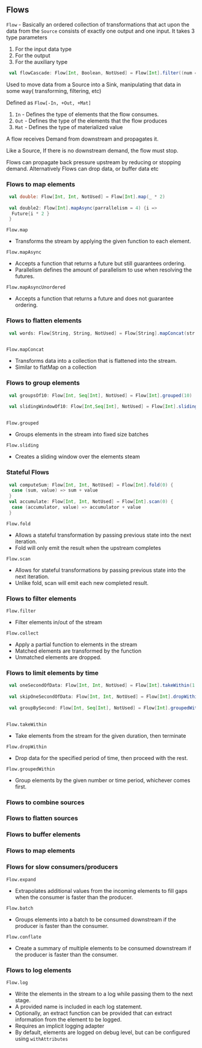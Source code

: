 ## Flows

                                                                                             
```Flow``` - Basically an ordered collection of transformations that act upon the data from the ```Source``` consists of exactly one 
output and one input. It takes 3 type parameters 

1. For the input data type 
2. For the output
3. For the auxiliary type

```scala
 val flowCascade: Flow[Int, Boolean, NotUsed] = Flow[Int].filter((num => num > 2)).map((num) => num % 2 == 0)
```

Used to move data from a Source into a Sink, manipulating that data in some way( transforming, filtering, etc)

Defined as ```Flow[-In, +Out, +Mat]```
1. ```In``` - Defines the type of elements that the flow consumes. 
2. ```Out``` - Defines the type of the elements that the flow produces
3. ```Mat``` - Defines the type of materialized value

A flow receives Demand from downstream and propagates it. 

Like a Source, If there is no downstream demand, the flow must stop. 

Flows can propagate back pressure upstream by reducing or stopping demand. Alternatively Flows can drop data, or buffer data etc


### Flows to map elements 

```scala
 val double: Flow[Int, Int, NotUsed] = Flow[Int].map(_ * 2)
 
 val double2: Flow[Int].mapAsync(parrallelism = 4) {i => 
  Future{i * 2 }
 }
```

```Flow.map```
* Transforms the stream by applying the given function to each element.

```Flow.mapAsync```
* Accepts a function that returns a future but still guarantees ordering. 
* Parallelism defines the amount of parallelism to use when resolving the futures. 

```Flow.mapAsyncUnordered```
* Accepts a function that returns a future and does not guarantee ordering. 

### Flows to flatten elements 
```scala
 val words: Flow[String, String, NotUsed] = Flow[String].mapConcat(str => str.split("\\s")).toVector
 
```

```Flow.mapConcat```
* Transforms data into a collection that is flattened into the stream. 
* Similar to flatMap on a collection

### Flows to group elements

```scala
 val groupsOf10: Flow[Int, Seq[Int], NotUsed] = Flow[Int].grouped(10)
 
 val slidingWindowOf10: Flow[Int,Seq[Int], NotUsed] = Flow[Int].sliding(10, step =1)
 
```

```Flow.grouped```
* Groups elements in the stream into fixed size batches

```Flow.sliding```

* Creates a sliding window over the elements steam


### Stateful Flows

```scala
 val computeSum: Flow[Int, Int, NotUsed] = Flow[Int].fold(0) {
  case (sum, value) => sum + value
 }
 val accumulate: Flow[Int, Int, NotUsed] = Flow[Int].scan(0) {
  case (accumulator, value) => accumulator + value
 }
```

```Flow.fold```

* Allows a stateful transformation by passing previous state into the next iteration. 
* Fold will only emit the result when the upstream completes

```Flow.scan```
* Allows for stateful transformations by passing previous state into the next iteration. 
* Unlike fold, scan will emit each new completed result. 
 

### Flows to filter elements 

```Flow.filter```
* Filter elements in/out of the stream 

```Flow.collect```
* Apply a partial function to elements in the stream 
* Matched elements are transformed by the function 
* Unmatched elements are dropped. 


### Flows to limit  elements by time

```scala
 val oneSecondOfData: Flow[Int, Int, NotUsed] = Flow[Int].takeWithin(1.second)
 
 val skipOneSecondOfData: Flow[Int, Int, NotUsed] = Flow[Int].dropWithin(1.second)
 
 val groupBySecond: Flow[Int, Seq[Int], NotUsed] = Flow[Int].groupedWithin(10, 1.second)
 
```

```Flow.takeWithin```
* Take elements from the stream for the given duration, then terminate

```Flow.dropWithin```
* Drop data for the specified period of time, then proceed with the rest.

```Flow.groupedWithin```
* Group elements by the given number or time period, whichever comes first. 
 
 
### Flows to combine sources


### Flows to flatten sources


### Flows to buffer elements 


### Flows to map elements 


### Flows for slow consumers/producers

```Flow.expand```
* Extrapolates additional values from the incoming elements to fill gaps when the consumer is faster than the producer. 

```Flow.batch```
* Groups elements into a batch to be consumed downstream if the producer is faster than the consumer. 

```Flow.conflate```
* Create a summary of multiple elements to be consumed downstream if the producer is faster than the consumer. 


### Flows to log elements

```Flow.log```
* Write the elements in the stream to a log while passing them to the next stage. 
* A provided name is included in each log statement. 
* Optionally, an extract function can be provided that can extract information from the element to be logged. 
* Requires an implicit logging adapter 
* By default, elements are logged on debug level, but can be configured using ```withAttributes```